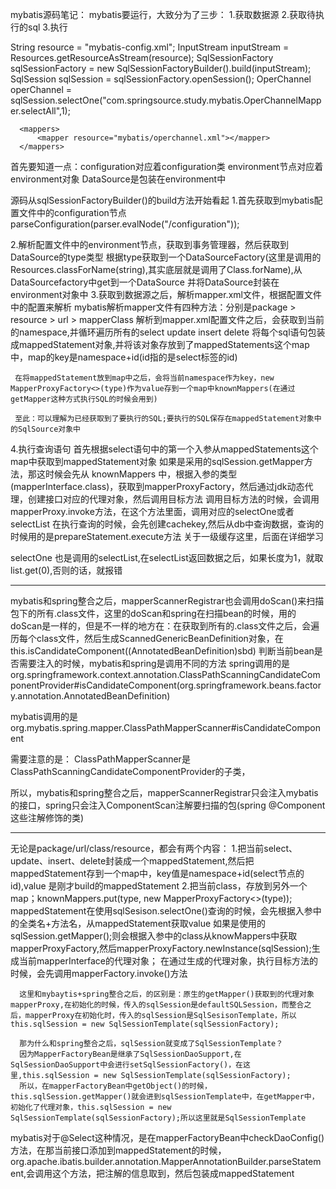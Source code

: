 mybatis源码笔记：
 mybatis要运行，大致分为了三步：
  1.获取数据源
  2.获取待执行的sql
  3.执行
   
  String resource = "mybatis-config.xml";
  InputStream inputStream = Resources.getResourceAsStream(resource);
  SqlSessionFactory sqlSessionFactory = new SqlSessionFactoryBuilder().build(inputStream);
  SqlSession sqlSession = sqlSessionFactory.openSession();
  OperChannel operChannel = sqlSession.selectOne("com.springsource.study.mybatis.OperChannelMapper.selectAll",1);
  
  
  <configuration>
      <environments default="development">
          <environment id="development">
              <transactionManager type="JDBC"></transactionManager>
              <dataSource type="POOLED">
                  <property name="driver" value="com.mysql.jdbc.Driver"/>
                  <property name="url" value="jdbc:mysql://localhost:3306/znyd"/>
                  <property name="username" value="root"/>
                  <property name="password" value="root"/>
              </dataSource>
          </environment>
      </environments>
  
      <mappers>
          <mapper resource="mybatis/operchannel.xml"></mapper>
      </mappers>
  </configuration>
  
  
  
   
  
  首先要知道一点：configuration对应着configuration类
  environment节点对应着environment对象 DataSource是包装在environment中
  
  源码从sqlSessionFactoryBuilder()的build方法开始看起
   1.首先获取到mybatis配置文件中的configuration节点
     parseConfiguration(parser.evalNode("/configuration"));
     
   2.解析配置文件中的environment节点，获取到事务管理器，然后获取到DataSource的type类型
    根据type获取到一个DataSourceFactory(这里是调用的Resources.classForName(string),其实底层就是调用了Class.forName),从DataSourcefactory中get到一个DataSource
    并将DataSource封装在environment对象中
   3.获取到数据源之后，解析mapper.xml文件，根据配置文件中的配置来解析
     mybatis解析mapper文件有四种方法：分别是package > resource > url > mapperClass
     解析到mapper.xml配置文件之后，会获取到当前的namespace,并循环遍历所有的select update insert delete
     将每个sql语句包装成mappedStatement对象,并将该对象存放到了mappedStatements这个map中，map的key是namespace+id(id指的是select标签的id)
     
     在将mappedStatement放到map中之后，会将当前namespace作为key，new MapperProxyFactory<>(type)作为value存到一个map中knownMappers(在通过getMapper这种方式执行SQL的时候会用到)
     
     至此：可以理解为已经获取到了要执行的SQL;要执行的SQL保存在mappedStatement对象中的SqlSource对象中
     
   4.执行查询语句
     首先根据select语句中的第一个入参从mappedStatements这个map中获取到mappedStatement对象
     如果是采用的sqlSession.getMapper方法，那这时候会先从 knownMappers 中，根据入参的类型(mapperInterface.class)，获取到mapperProxyFactory，然后通过jdk动态代理，创建接口对应的代理对象，然后调用目标方法
     调用目标方法的时候，会调用mapperProxy.invoke方法，在这个方法里面，调用对应的selectOne或者selectList
     在执行查询的时候，会先创建cachekey,然后从db中查询数据，查询的时候用的是prepareStatement.execute方法
     关于一级缓存这里，后面在详细学习
    
    
    
  selectOne 也是调用的selectList,在selectList返回数据之后，如果长度为1，就取list.get(0),否则的话，就报错
  
  
  
  ------------------------------------------------
  mybatis和spring整合之后，mapperScannerRegistrar也会调用doScan()来扫描包下的所有.class文件，这里的doScan和spring在扫描bean的时候，用的doScan是一样的，但是不一样的地方在：在获取到所有的.class文件之后，会遍历每个class文件，然后生成ScannedGenericBeanDefinition对象，在this.isCandidateComponent((AnnotatedBeanDefinition)sbd) 判断当前bean是否需要注入的时候，mybatis和spring是调用不同的方法
   spring调用的是
     org.springframework.context.annotation.ClassPathScanningCandidateComponentProvider#isCandidateComponent(org.springframework.beans.factory.annotation.AnnotatedBeanDefinition)
  
   mybatis调用的是
     org.mybatis.spring.mapper.ClassPathMapperScanner#isCandidateComponent
  
   需要注意的是：
     ClassPathMapperScanner是ClassPathScanningCandidateComponentProvider的子类，
  
   所以，mybatis和spring整合之后，mapperScannerRegistrar只会注入mybatis的接口，spring只会注入ComponentScan注解要扫描的包(spring @Component这些注解修饰的类)
   
   
   ------------------------------------------------
   
   无论是package/url/class/resource，都会有两个内容：
      1.把当前select、update、insert、delete封装成一个mappedStatement,然后把mappedStatement存到一个map中，key值是namespace+id(select节点的id),value 是刚才build的mappedStatement
      2.把当前class，存放到另外一个map；knownMappers.put(type, new MapperProxyFactory<>(type));
      mappedStatement在使用sqlSesison.selectOne()查询的时候，会先根据入参中的全类名+方法名，从mappedStatement获取value
      如果是使用的sqlSession.getMapper();则会根据入参中的class从knowMappers中获取mapperProxyFactory,然后mapperProxyFactory.newInstance(sqlSession);生成当前mapperInterface的代理对象；
      在通过生成的代理对象，执行目标方法的时候，会先调用mapperFactory.invoke()方法
      
      这里和mybaytis+spring整合之后，的区别是：原生的getMapper()获取到的代理对象 mapperProxy,在初始化的时候，传入的sqlSession是defaultSQLSession，而整合之后，mapperProxy在初始化时，传入的sqlSession是SqlSesisonTemplate，所以this.sqlSession = new SqlSessionTemplate(sqlSessionFactory);
      
      那为什么和spring整合之后，sqlSession就变成了SqlSessionTemplate？
      因为MapperFactoryBean是继承了SqlSessionDaoSupport,在SqlSessionDaoSupport中会进行setSqlSessionFactory()，在这里,this.sqlSession = new SqlSessionTemplate(sqlSessionFactory);
      所以，在mapperFactoryBean中getObject()的时候，this.sqlSession.getMapper()就会进到sqlSessionTemplate中，在getMapper中，初始化了代理对象，this.sqlSession = new SqlSessionTemplate(sqlSessionFactory);所以这里就是SqlSessionTemplate
      
      
   mybatis对于@Select这种情况，是在mapperFactoryBean中checkDaoConfig()方法，在那当前接口添加到mappedStatement的时候，org.apache.ibatis.builder.annotation.MapperAnnotationBuilder.parseStatement,会调用这个方法，把注解的信息取到，然后包装成mappedStatement